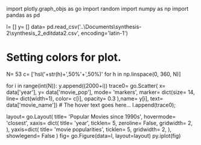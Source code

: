 import plotly.graph_objs as go
import random
import numpy as np
import pandas as pd

l= []
y= []
data= pd.read_csv('..\Documents\synthesis-2\synthesis_2_editdata2.csv', encoding='latin-1')
# Setting colors for plot.
N= 53
c= ['hsl('+str(h)+',50%'+',50%)' for h in np.linspace(0, 360, N)]

for i in range(int(N)):
    y.append((2000+i))
    trace0= go.Scatter(
        x= data['year'],
        y= data['movie_pop'],
        mode= 'markers',
        marker= dict(size= 14,
                    line= dict(width=1),
                    color= c[i],
                    opacity= 0.3
                   ),name= y[i],
        text= data['movie_name']) # The hover text goes here... 
    l.append(trace0);

layout= go.Layout(
    title= 'Popular Movies since 1990s',
    hovermode= 'closest',
    xaxis= dict(
        title= 'year',
        ticklen= 5,
        zeroline= False,
        gridwidth= 2,
    ),
    yaxis=dict(
        title= 'movie popularities',
        ticklen= 5,
        gridwidth= 2,
    ),
    showlegend= False
)
fig= go.Figure(data=l, layout=layout)
py.iplot(fig)